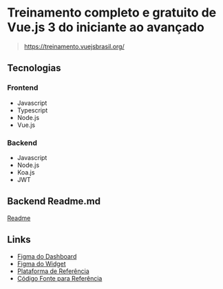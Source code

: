 # Treinamento completo e gratuito de Vue.js 3 do iniciante ao avançado

> https://treinamento.vuejsbrasil.org/

## Tecnologias

### Frontend

- Javascript
- Typescript
- Node.js
- Vue.js

### Backend

- Javascript
- Node.js
- Koa.js
- JWT

## Backend Readme.md

[Readme](backend/README.md)

## Links

- [Figma do Dashboard](https://www.figma.com/file/WhUZBnYnxgXVImQjh04Qon/Admin?node-id=0%3A1)
- [Figma do Widget](https://www.figma.com/file/VYWmc92nrhSqrgUxf6QpFj/Widget?node-id=0%3A1)
- [Plataforma de Referência](https://feedback.fish/)
- [Código Fonte para Referência](https://github.com/vuejs-br/treinamento-vue3-code/)
